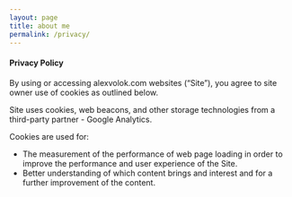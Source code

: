 ```yaml
---
layout: page
title: about me
permalink: /privacy/
---
```



#### Privacy Policy

By using or accessing alexvolok.com websites (“Site”), you agree to site owner use of cookies as outlined below.


Site uses cookies, web beacons, and other storage technologies from a third-party partner - Google Analytics. 



Cookies are used for:
 - The measurement of the performance of web page loading in order to improve the performance and user experience of the Site.
 - Better understanding of which content brings and interest and for a further improvement of the content. 
